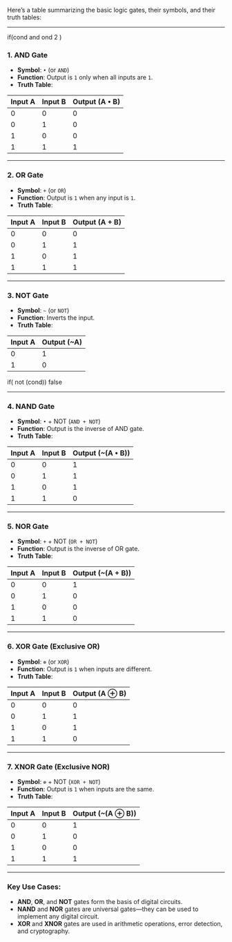 Here’s a table summarizing the basic logic gates, their symbols, and their truth tables:

---
if(cond and ond 2 )
### **1. AND Gate**

- **Symbol**: `•` (or `AND`)
- **Function**: Output is `1` only when all inputs are `1`.
- **Truth Table**:

| **Input A** | **Input B** | **Output (A • B)** |
| ----------- | ----------- | ------------------ |
| 0           | 0           | 0                  |
| 0           | 1           | 0                  |
| 1           | 0           | 0                  |
| 1           | 1           | 1                  |

---

### **2. OR Gate**

- **Symbol**: `+` (or `OR`)
- **Function**: Output is `1` when any input is `1`.
- **Truth Table**:

|**Input A**|**Input B**|**Output (A + B)**|
|---|---|---|
|0|0|0|
|0|1|1|
|1|0|1|
|1|1|1|

---

### **3. NOT Gate**

- **Symbol**: `~` (or `NOT`)
- **Function**: Inverts the input.
- **Truth Table**:

| **Input A** | **Output (~A)** |
| ----------- | --------------- |
| 0           | 1               |
| 1           | 0               |
if( not (cond)) false

---

### **4. NAND Gate**

- **Symbol**: `•` + NOT (`AND + NOT`)
- **Function**: Output is the inverse of AND gate.
- **Truth Table**:

|**Input A**|**Input B**|**Output (~(A • B))**|
|---|---|---|
|0|0|1|
|0|1|1|
|1|0|1|
|1|1|0|

---

### **5. NOR Gate**

- **Symbol**: `+` + NOT (`OR + NOT`)
- **Function**: Output is the inverse of OR gate.
- **Truth Table**:

|**Input A**|**Input B**|**Output (~(A + B))**|
|---|---|---|
|0|0|1|
|0|1|0|
|1|0|0|
|1|1|0|

---

### **6. XOR Gate** (Exclusive OR)

- **Symbol**: `⊕` (or `XOR`)
- **Function**: Output is `1` when inputs are different.
- **Truth Table**:

|**Input A**|**Input B**|**Output (A ⊕ B)**|
|---|---|---|
|0|0|0|
|0|1|1|
|1|0|1|
|1|1|0|

---

### **7. XNOR Gate** (Exclusive NOR)

- **Symbol**: `⊕` + NOT (`XOR + NOT`)
- **Function**: Output is `1` when inputs are the same.
- **Truth Table**:

|**Input A**|**Input B**|**Output (~(A ⊕ B))**|
|---|---|---|
|0|0|1|
|0|1|0|
|1|0|0|
|1|1|1|

---

### Key Use Cases:

- **AND**, **OR**, and **NOT** gates form the basis of digital circuits.
- **NAND** and **NOR** gates are universal gates—they can be used to implement any digital circuit.
- **XOR** and **XNOR** gates are used in arithmetic operations, error detection, and cryptography.